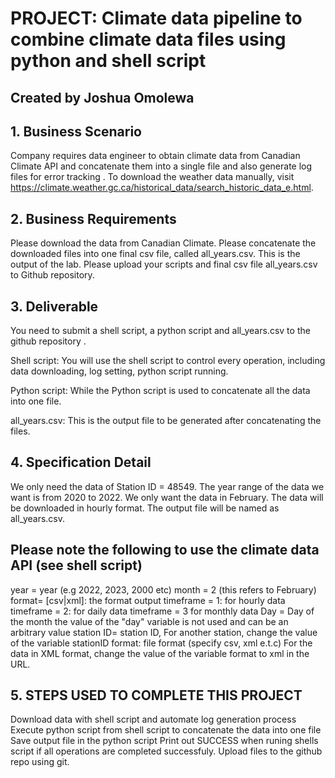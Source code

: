 # PROJECT: Climate data pipeline to combine climate data files using python and shell script
## Created by Joshua Omolewa

## 1. Business Scenario
Company requires data engineer to obtain climate data from Canadian Climate API and concatenate them into a single file and also generate log files for error tracking . To download the weather data manually, visit https://climate.weather.gc.ca/historical_data/search_historic_data_e.html.

## 2. Business Requirements
Please download the data from Canadian Climate. Please concatenate the downloaded files into one final csv file, called all_years.csv. This is the output of the lab. Please upload your scripts and final csv file all_years.csv to Github repository.

## 3. Deliverable
You need to submit a shell script, a python script and all_years.csv to the github repository .

Shell script: You will use the shell script to control every operation, including data downloading, log setting, python script running.

Python script: While the Python script is used to concatenate all the data into one file.

all_years.csv: This is the output file to be generated after concatenating the files.

## 4. Specification Detail
We only need the data of Station ID = 48549. The year range of the data we want is from 2020 to 2022. We only want the data in February. The data will be downloaded in hourly format. The output file will be named as all_years.csv.

## Please note the following to use the climate data API (see shell script)
year = year (e.g 2022, 2023, 2000 etc)
month = 2 (this refers to February)
format= [csv|xml]: the format output
timeframe = 1: for hourly data
timeframe = 2: for daily data
timeframe = 3 for monthly data
Day = Day of the month the value of the "day" variable is not used and can be an arbitrary value
station ID= station ID, For another station, change the value of the variable stationID
format: file format (specify csv, xml e.t.c) For the data in XML format, change the value of the variable format to xml in the URL.
## 5. STEPS USED TO COMPLETE THIS PROJECT
Download data with shell script and automate log generation process
Execute python script from shell script to concatenate the data into one file
Save output file in the python script
Print out SUCCESS when runing shells script if all operations are completed successfuly.
Upload files to the github repo using git.

